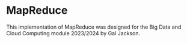 # MapReduce
This implementation of MapReduce was designed for the Big Data and Cloud Computing module 2023/2024 by Gal Jackson.
